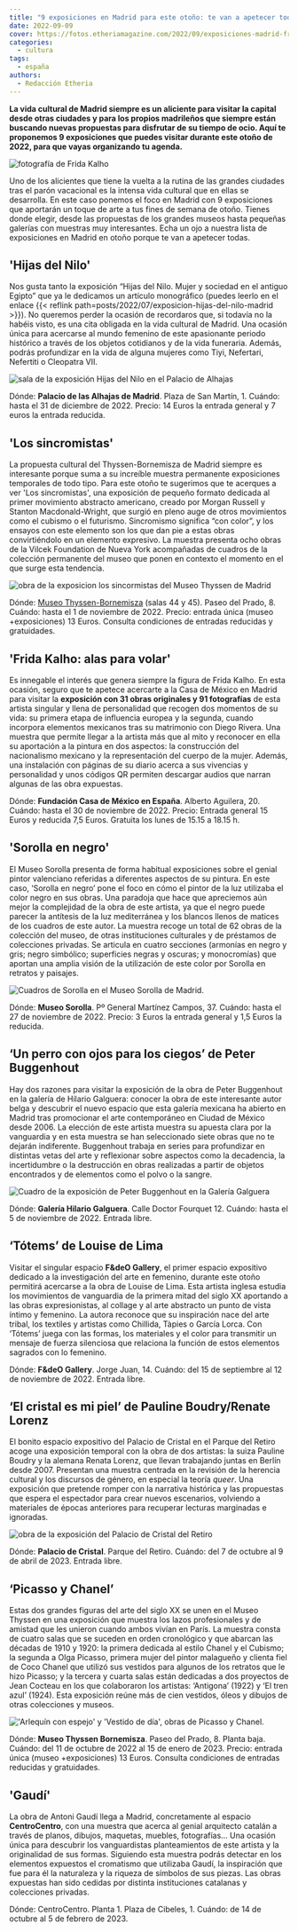 ```yaml
---
title: "9 exposiciones en Madrid para este otoño: te van a apetecer todas"
date: 2022-09-09
cover: https://fotos.etheriamagazine.com/2022/09/exposiciones-madrid-frida-kalho-entrada.jpg
categories: 
  - cultura
tags: 
  - españa
authors: 
  - Redacción Etheria
---
```


**La vida cultural de Madrid siempre es un aliciente para visitar la capital desde otras 
ciudades y para los propios madrileños que siempre están buscando nuevas propuestas para 
disfrutar de su tiempo de ocio. Aquí te proponemos 9 exposiciones que puedes visitar 
durante este otoño de 2022, para que vayas organizando tu agenda.** 

![fotografía de Frida Kalho](https://fotos.etheriamagazine.com/2022/09/exposiciones-madrid-frida-kalho-entrada.jpg "Entrada a la exposición sobre Frida Kalho en © Casa de México.")

Uno de los alicientes que tiene la vuelta a la rutina de las grandes ciudades tras el 
parón vacacional es la intensa vida cultural que en ellas se desarrolla. En este caso 
ponemos el foco en Madrid con 9 exposiciones que aportarán un toque de arte a tus fines 
de semana de otoño. Tienes donde elegir, desde las propuestas de los grandes museos 
hasta pequeñas galerías con muestras muy interesantes. Echa un ojo a nuestra lista de 
exposiciones en Madrid en otoño porque te van a apetecer todas. 

## 'Hijas del Nilo'

Nos gusta tanto la exposición “Hijas del Nilo. Mujer y sociedad en el antiguo Egipto” 
que ya le dedicamos un artículo monográfico (puedes leerlo en el enlace {{< reflink 
path=posts/2022/07/exposicion-hijas-del-nilo-madrid >}}). No queremos perder la ocasión 
de recordaros que, si todavía no la habéis visto, es una cita obligada en la vida 
cultural de Madrid. Una ocasión única para acercarse al mundo femenino de este 
apasionante periodo histórico a través de los objetos cotidianos y de la vida funeraria. 
Además, podrás profundizar en la vida de alguna mujeres como Tiyi, Nefertari, Nefertiti 
o Cleopatra VII. 

![sala de la exposición Hijas del Nilo en el Palacio de Alhajas](https://fotos.etheriamagazine.com/2022/09/Hijas_del_Nilo-sarcofago.jpg "Sarcófago en la exposición 'Hijas del Nilo'.")

Dónde: **Palacio de las Alhajas de Madrid**. Plaza de San Martín, 1. Cuándo: hasta el 31 
de diciembre de 2022. Precio: 14 Euros la entrada general y 7 euros la entrada reducida. 

## 'Los sincromistas'

La propuesta cultural del Thyssen-Bornemisza de Madrid siempre es interesante porque 
suma a su increíble muestra permanente exposiciones temporales de todo tipo. Para este 
otoño te sugerimos que te acerques a ver 'Los sincromistas', una exposición de pequeño 
formato dedicada al primer movimiento abstracto americano, creado por Morgan Russell y 
Stanton Macdonald-Wright, que surgió en pleno auge de otros movimientos como el cubismo 
o el futurismo. Sincromismo significa “con color”, y los ensayos con este elemento son 
los que dan pie a estas obras convirtiéndolo en un elemento expresivo. La muestra 
presenta ocho obras de la Vilcek Foundation de Nueva York acompañadas de cuadros de la 
colección permanente del museo que ponen en contexto el momento en el que surge esta 
tendencia. 

![obra de la exposicion los sincormistas del Museo Thyssen de Madrid](https://fotos.etheriamagazine.com/2022/09/exposiciones-madrid-sincromistas.jpg "'Contrastes simultáneos' de Sonia Delaunay, 1913. Museo Nacional Thyssen- Bornemisza, Madrid © Pracusa S.A.")

Dónde: [Museo Thyssen-Bornemisza](https://www.museothyssen.org/) (salas 44 y 45). Paseo 
del Prado, 8. Cuándo: hasta el 1 de noviembre de 2022. Precio: entrada única (museo 
+exposiciones) 13 Euros. Consulta condiciones de entradas reducidas y gratuidades. 

## 'Frida Kalho: alas para volar'

Es innegable el interés que genera siempre la figura de Frida Kalho. En esta ocasión, 
seguro que te apetece acercarte a la Casa de México en Madrid para visitar la 
**exposición con 31 obras originales y 91 fotografías** de esta artista singular y llena 
de personalidad que recogen dos momentos de su vida: su primera etapa de influencia 
europea y la segunda, cuando incorpora elementos mexicanos tras su matrimonio con Diego 
Rivera. Una muestra que permite llegar a la artista más que al mito y reconocer en ella 
su aportación a la pintura en dos aspectos: la construcción del nacionalismo mexicano y 
la representación del cuerpo de la mujer. Además, una instalación con páginas de su 
diario acerca a sus vivencias y personalidad y unos códigos QR permiten descargar audios 
que narran algunas de las obra expuestas. 

Dónde: **Fundación Casa de México en España**. Alberto Aguilera, 20. Cuándo: hasta el 30 
de noviembre de 2022. Precio: Entrada general 15 Euros y reducida 7,5 Euros. Gratuita 
los lunes de 15.15 a 18.15 h. 

## 'Sorolla en negro'

El Museo Sorolla presenta de forma habitual exposiciones sobre el genial pintor 
valenciano referidas a diferentes aspectos de su pintura. En este caso, ‘Sorolla en 
negro’ pone el foco en cómo el pintor de la luz utilizaba el color negro en sus obras. 
Una paradoja que hace que apreciemos aún mejor la complejidad de la obra de este 
artista, ya que el negro puede parecer la antítesis de la luz mediterránea y los blancos 
llenos de matices de los cuadros de este autor. La muestra recoge un total de 62 obras 
de la colección del museo, de otras instituciones culturales y de préstamos de 
colecciones privadas. Se articula en cuatro secciones (armonías en negro y gris; negro 
simbólico; superficies negras y oscuras; y monocromías) que aportan una amplia visión de 
la utilización de este color por Sorolla en retratos y paisajes. 

![Cuadros de Sorolla en el Museo Sorolla de Madrid.](https://fotos.etheriamagazine.com/2022/09/exposiciones-madrid-sorolla-negro.jpg "Sala de la exposición 'Sorolla en negro' del © Museo Sorolla.")

Dónde: **Museo Sorolla**. Pº General Martínez Campos, 37. Cuándo: hasta el 27 de 
noviembre de 2022. Precio: 3 Euros la entrada general y 1,5 Euros la reducida. 

## ‘Un perro con ojos para los ciegos’ de Peter Buggenhout

Hay dos razones para visitar la exposición de la obra de Peter Buggenhout en la galería 
de Hilario Galguera: conocer la obra de este interesante autor belga y descubrir el 
nuevo espacio que esta galería mexicana ha abierto en Madrid tras promocionar el arte 
contemporáneo en Ciudad de México desde 2006. La elección de este artista muestra su 
apuesta clara por la vanguardia y en esta muestra se han seleccionado siete obras que no 
te dejarán indiferente. Buggenhout trabaja en series para profundizar en distintas vetas 
del arte y reflexionar sobre aspectos como la decadencia, la incertidumbre o la 
destrucción en obras realizadas a partir de objetos encontrados y de elementos como el 
polvo o la sangre. 

![Cuadro de la exposición de Peter Buggenhout en la Galería Galguera](https://fotos.etheriamagazine.com/2022/09/exposiciones-madrid-Buggenhout.jpg "I am the Tablet # 6 © Peter Buggenhout. Fotógrafo: Dirk Pauwels Cortesía: Galería Hilario Galguera.")

Dónde: **Galería Hilario Galguera**. Calle Doctor Fourquet 12. Cuándo: hasta el 5 de 
noviembre de 2022. Entrada libre. 

## ‘Tótems’ de Louise de Lima

Visitar el singular espacio **F&deO Gallery**, el primer espacio expositivo dedicado a 
la investigación del arte en femenino, durante este otoño permitirá acercarse a la obra 
de Louise de Lima. Esta artista inglesa estudia los movimientos de vanguardia de la 
primera mitad del siglo XX aportando a las obras expresionistas, al collage y al arte 
abstracto un punto de vista íntimo y femenino. La autora reconoce que su inspiración 
nace del arte tribal, los textiles y artistas como Chillida, Tàpies o García Lorca. Con 
‘Tótems’ juega con las formas, los materiales y el color para transmitir un mensaje de 
fuerza silenciosa que relaciona la función de estos elementos sagrados con lo femenino. 

Dónde: **F&deO Gallery**. Jorge Juan, 14. Cuándo: del 15 de septiembre al 12 de 
noviembre de 2022. Entrada libre. 

## ‘El cristal es mi piel’ de Pauline Boudry/Renate Lorenz

El bonito espacio expositivo del Palacio de Cristal en el Parque del Retiro acoge una 
exposición temporal con la obra de dos artistas: la suiza Pauline Boudry y la alemana 
Renata Lorenz, que llevan trabajando juntas en Berlín desde 2007. Presentan una muestra 
centrada en la revisión de la herencia cultural y los discursos de género, en especial 
la teoría _queer_. Una exposición que pretende romper con la narrativa histórica y las 
propuestas que espera el espectador para crear nuevos escenarios, volviendo a materiales 
de épocas anteriores para recuperar lecturas marginadas e ignoradas. 

![obra de la exposición del Palacio de Cristal del Retiro](https://fotos.etheriamagazine.com/2022/09/exposiciones-madrid-palacio-cristal.jpg "'No time' de Pauline Boudry y Renate Lorenz. © Museo Reina Sofía.")

Dónde: **Palacio de Cristal**. Parque del Retiro. Cuándo: del 7 de octubre al 9 de abril 
de 2023. Entrada libre. 

## ‘Picasso y Chanel’

Estas dos grandes figuras del arte del siglo XX se unen en el Museo Thyssen en una 
exposición que muestra los lazos profesionales y de amistad que les unieron cuando ambos 
vivían en París. La muestra consta de cuatro salas que se suceden en orden cronológico y 
que abarcan las décadas de 1910 y 1920: la primera dedicada al estilo Chanel y el 
Cubismo; la segunda a Olga Picasso, primera mujer del pintor malagueño y clienta fiel de 
Coco Chanel que utilizó sus vestidos para algunos de los retratos que le hizo Picasso; y 
la tercera y cuarta salas están dedicadas a dos proyectos de Jean Cocteau en los que 
colaboraron los artistas: ‘Antigona’ (1922) y ‘El tren azul’ (1924). Esta exposición 
reúne más de cien vestidos, óleos y dibujos de otras colecciones y museos. 

!['Arlequín con espejo' y 'Vestido de día', obras de Picasso y Chanel.](https://fotos.etheriamagazine.com/2022/09/exposiciones-madrid-picasso-chanel.jpg "'Arlequín con espejo' de Pablo Picasso © Sucesión Pablo Picasso, VEGAP, Madrid, 2022, y 'Vestido de día' de Chanel © Kunstgewerbemuseum, Staaliche Museen zu Berlin.")

Dónde: **Museo Thyssen Bornemisza**. Paseo del Prado, 8. Planta baja. Cuándo: del 11 de 
octubre de 2022 al 15 de enero de 2023. Precio: entrada única (museo +exposiciones) 13 
Euros. Consulta condiciones de entradas reducidas y gratuidades. 

## 'Gaudí'

La obra de Antoni Gaudí llega a Madrid, concretamente al espacio **CentroCentro**, con 
una muestra que acerca al genial arquitecto catalán a través de planos, dibujos, 
maquetas, muebles, fotografías… Una ocasión única para descubrir los vanguardistas 
planteamientos de este artista y la originalidad de sus formas. Siguiendo esta muestra 
podrás detectar en los elementos expuestos el cromatismo que utilizaba Gaudí, la 
inspiración que fue para él la naturaleza y la riqueza de símbolos de sus piezas. Las 
obras expuestas han sido cedidas por distinta instituciones catalanas y colecciones 
privadas. 

Dónde: CentroCentro. Planta 1. Plaza de Cibeles, 1. Cuándo: de 14 de octubre al 5 de 
febrero de 2023.
